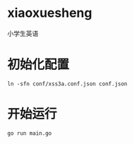 # xiaoxuesheng
小学生英语


# 初始化配置
```
ln -sfn conf/xss3a.conf.json conf.json
```

# 开始运行
```
go run main.go
```